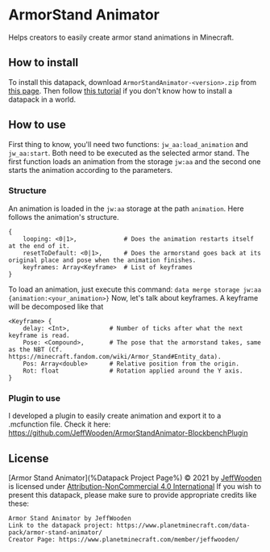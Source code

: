 # ArmorStand Animator
Helps creators to easily create armor stand animations in Minecraft.

## How to install
To install this datapack, download `ArmorStandAnimator-<version>.zip` from [this page](https://github.com/JeffWooden/ArmorStandAnimator-BlockbenchPlugin/releases). Then follow [this tutorial](https://minecraft.fandom.com/wiki/Tutorials/Installing_a_data_pack) if you don't know how to install a datapack in a world.

## How to use
First thing to know, you'll need two functions: `jw_aa:load_animation` and `jw_aa:start`.
Both need to be executed as the selected armor stand. The first function loads an animation from the storage `jw:aa` and the second one starts the animation according to the parameters.
### Structure
An animation is loaded in the `jw:aa` storage at the path `animation`. Here follows the animation's structure.
```
{
	looping: <0|1>, 			# Does the animation restarts itself at the end of it.
	resetToDefault: <0|1>,		# Does the armorstand goes back at its original place and pose when the animation finishes.
	keyframes: Array<Keyframe>	# List of keyframes
}
```
To load an animation, just execute this command: `data merge storage jw:aa {animation:<your_animation>}`
Now, let's talk about keyframes.
A keyframe will be decomposed like that
```
<Keyframe> {
	delay: <Int>, 			# Number of ticks after what the next keyframe is read.
	Pose: <Compound>, 		# The pose that the armorstand takes, same as the NBT (Cf. https://minecraft.fandom.com/wiki/Armor_Stand#Entity_data).
	Pos: Array<double> 		# Relative position from the origin.
	Rot: float 				# Rotation applied around the Y axis.
}
```

### Plugin to use
I developed a plugin to easily create animation and export it to a .mcfunction file.
Check it here: https://github.com/JeffWooden/ArmorStandAnimator-BlockbenchPlugin

## License
[Armor Stand Animator](%Datapack Project Page%) © 2021 by [JeffWooden](https://www.planetminecraft.com/member/jeffwooden/) is licensed under [Attribution-NonCommercial 4.0 International](https://creativecommons.org/licenses/by-nc/4.0/)
If you wish to present this datapack, please make sure to provide appropriate credits like these:
```
Armor Stand Animator by JeffWooden
Link to the datapack project: https://www.planetminecraft.com/data-pack/armor-stand-animator/
Creator Page: https://www.planetminecraft.com/member/jeffwooden/
```